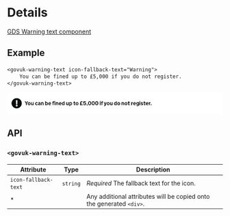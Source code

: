 # Details

[GDS Warning text component](https://design-system.service.gov.uk/components/warning-text/)

## Example

```razor
<govuk-warning-text icon-fallback-text="Warning">
    You can be fined up to £5,000 if you do not register.
</govuk-warning-text>
```

![Warning text](../images/warning-text.png)

## API

### `<govuk-warning-text>`

| Attribute | Type | Description |
| --- | --- | --- |
| `icon-fallback-text` | `string` | *Required* The fallback text for the icon. |
| * | | Any additional attributes will be copied onto the generated `<div>`. |

